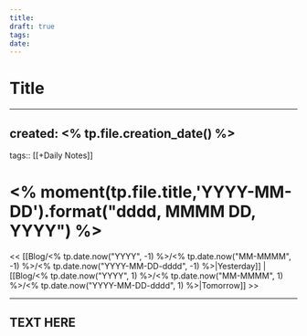 ```yaml
---
title: 
draft: true
tags: 
date:
---
```

# Title

---
created: <% tp.file.creation_date() %>
---
tags:: [[+Daily Notes]]

# <% moment(tp.file.title,'YYYY-MM-DD').format("dddd, MMMM DD, YYYY") %>

<< [[Blog/<% tp.date.now("YYYY", -1) %>/<% tp.date.now("MM-MMMM", -1) %>/<% tp.date.now("YYYY-MM-DD-dddd", -1) %>|Yesterday]] | [[Blog/<% tp.date.now("YYYY", 1) %>/<% tp.date.now("MM-MMMM", 1) %>/<% tp.date.now("YYYY-MM-DD-dddd", 1) %>|Tomorrow]] >>

---

## TEXT HERE